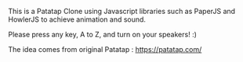 This is a Patatap Clone using Javascript libraries such as PaperJS and HowlerJS to achieve animation and sound. 

Please press any key, A to Z, and turn on your speakers! :)

The idea comes from original Patatap : https://patatap.com/
